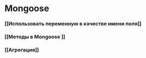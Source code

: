# Mongoose

### [[Использовать переменную в качестве имени поля]]


### [[Методы в Mongoose ]]

### [[Агрегация]]